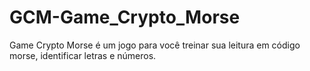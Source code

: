 # GCM-Game_Crypto_Morse
Game Crypto Morse é um jogo para você treinar sua leitura em código morse, identificar letras e números.
